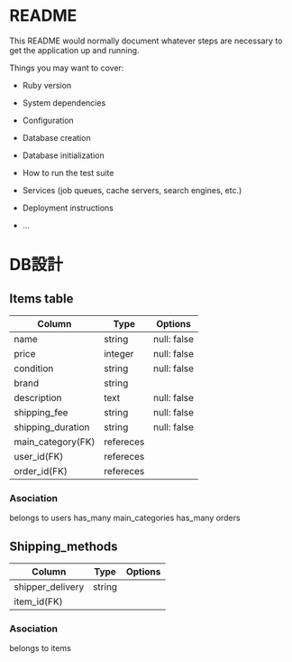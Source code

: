 # README

This README would normally document whatever steps are necessary to get the
application up and running.

Things you may want to cover:

* Ruby version

* System dependencies

* Configuration

* Database creation

* Database initialization

* How to run the test suite

* Services (job queues, cache servers, search engines, etc.)

* Deployment instructions

* ...
# DB設計
 ## Items table
 |Column|Type|Options|
 |---|---|---|
 |name|string|null: false|
 |price|integer|null: false|
 |condition|string|null: false|
 |brand|string|
 |description|text|null: false|
 |shipping_fee|string|null: false|
 |shipping_duration|string|null: false|
 |main_category(FK)|refereces|
 |user_id(FK)|refereces|
 |order_id(FK)|refereces|
 
 ### Asociation
 belongs to users
 has_many main_categories
 has_many orders

 ## Shipping_methods
 |Column|Type|Options|
 |---|---|---|
 |shipper_delivery|string|
 |item_id(FK)

 ### Asociation
 belongs to items
 

